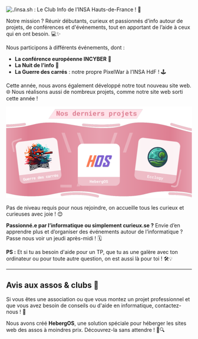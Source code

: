 # 
![./insa.sh : Le Club Info de l’INSA Hauts-de-France ! 🎉](./bannière_github.png)

Notre mission ? Réunir débutants, curieux et passionnés d’info autour de projets, de conférences et d'événements, tout en apportant de l’aide à ceux qui en ont besoin. 💻✨

Nous participons à différents événements, dont :
- **La conférence européenne INCYBER** 🔐
- **La Nuit de l’info** 🌙
- **La Guerre des carrés** : notre propre PixelWar à l’INSA HdF ! 🕹️

Cette année, nous avons également développé notre tout nouveau site web. 🌐
Nous réalisons aussi de nombreux projets, comme notre site web sorti cette année !

![De gauche à droite : projet Guerre des Carrés, HebergOS et Ecclogy !](./projets_image.png)

Pas de niveau requis pour nous rejoindre, on accueille tous les curieux et curieuses avec joie ! 😊

**Passionné.e par l’informatique ou simplement curieux.se ?** Envie d’en apprendre plus et d’organiser des événements autour de l’informatique ? Passe nous voir un jeudi après-midi ! 🗓️

**PS :** Et si tu as besoin d'aide pour un TP, que tu as une galère avec ton ordinateur ou pour toute autre question, on est aussi là pour toi ! 🛠️💡

---

## Avis aux assos & clubs 📣

Si vous êtes une association ou que vous montez un projet professionnel et que vous avez besoin de conseils ou d'aide en informatique, contactez-nous ! 📧

Nous avons créé **HebergOS**, une solution spéciale pour héberger les sites web des assos à moindres prix. Découvrez-la sans attendre ! 💼🔍
